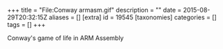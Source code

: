 +++
title = "File:Conway armasm.gif"
description = ""
date = 2015-08-29T20:32:15Z
aliases = []
[extra]
id = 19545
[taxonomies]
categories = []
tags = []
+++

Conway's game of life in ARM Assembly
